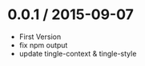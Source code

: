 
0.0.1 / 2015-09-07
==================

 * First Version
 * fix npm output
 * update tingle-context & tingle-style